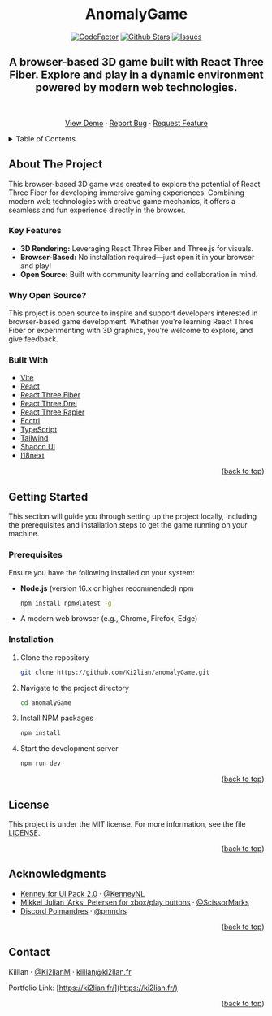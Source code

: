 <!-- VScode: CTRL + SHIFT + V -->
<a id="readme-top"></a>
<div align="center">
	<h1>AnomalyGame</h1>
	<a href="https://www.codefactor.io/repository/github/ki2lian/anomalygame"><img src="https://www.codefactor.io/repository/github/ki2lian/anomalygame/badge" alt="CodeFactor" /></a>
	<a href="https://github.com/Ki2lian/anomalyGame"><img src="https://badgen.net/github/stars/Ki2lian/anomalyGame?color=yellow" alt="Github Stars"/></a>
	<a href="https://github.com/Ki2lian/anomalyGame/issues"><img src="https://badgen.net/github/open-issues/Ki2lian/anomalyGame?color=green" alt="Issues"/></a>
	<h2>A browser-based 3D game built with React Three Fiber. Explore and play in a dynamic environment powered by modern web technologies.</h2>
</div>

<br />

<div align="center">
  <p align="center">
    <a href="https://anomalygame.ki2lian.fr">View Demo</a>
    ·
    <a href="https://github.com/Ki2lian/anomalyGame/issues/new?labels=bug&template=bug-report.md&title=%5BBUG%5D">Report Bug</a>
    ·
    <a href="https://github.com/Ki2lian/anomalyGame/issues/new?labels=enhancement&template=feature_request.md&title=%5BFEAT%5D">Request Feature</a>
  </p>
</div>

<details>
  <summary>Table of Contents</summary>
  <ol>
    <li>
      <a href="#about-the-project">About The Project</a>
      <ul>
        <li><a href="#key-features">Key Features</a></li>
        <li><a href="#why-open-source">Why Open Source?</a></li>
        <li><a href="#built-with">Built With</a></li>
      </ul>
    </li>
    <li>
      <a href="#getting-started">Getting Started</a>
      <ul>
        <li><a href="#prerequisites">Prerequisites</a></li>
        <li><a href="#installation">Installation</a></li>
      </ul>
    </li>
    <li><a href="#license">License</a></li>
    <li><a href="#acknowledgments">Acknowledgments</a></li>
    <li><a href="#contact">Contact</a></li>
  </ol>
</details>

<!-- ABOUT THE PROJECT -->
## About The Project

This browser-based 3D game was created to explore the potential of React Three Fiber for developing immersive gaming experiences. Combining modern web technologies with creative game mechanics, it offers a seamless and fun experience directly in the browser.

### Key Features
- **3D Rendering:** Leveraging React Three Fiber and Three.js for visuals.
- **Browser-Based:** No installation required—just open it in your browser and play!
- **Open Source:** Built with community learning and collaboration in mind.

### Why Open Source?
This project is open source to inspire and support developers interested in browser-based game development. Whether you're learning React Three Fiber or experimenting with 3D graphics, you're welcome to explore, and give feedback.

### Built With
- [Vite](https://vitejs.dev/)
- [React](https://react.dev/)
- [React Three Fiber](https://r3f.docs.pmnd.rs/)
- [React Three Drei](https://drei.docs.pmnd.rs/)
- [React Three Rapier](https://pmndrs.github.io/react-three-rapier/)
- [Ecctrl](https://github.com/pmndrs/ecctrl)
- [TypeScript](https://www.typescriptlang.org/)
- [Tailwind](https://tailwindcss.com/)
- [Shadcn UI](https://ui.shadcn.com/)
- [I18next](https://www.i18next.com/)

<p align="right">(<a href="#readme-top">back to top</a>)</p>

<!-- GETTING STARTED -->
## Getting Started

This section will guide you through setting up the project locally, including the prerequisites and installation steps to get the game running on your machine.

### Prerequisites

Ensure you have the following installed on your system:
- **Node.js** (version 16.x or higher recommended)
npm
  ```sh
  npm install npm@latest -g
  ```
- A modern web browser (e.g., Chrome, Firefox, Edge)

### Installation

1. Clone the repository
   ```sh
   git clone https://github.com/Ki2lian/anomalyGame.git
   ```

2. Navigate to the project directory
   ```sh
   cd anomalyGame
   ```
3. Install NPM packages
   ```sh
   npm install
   ```

4. Start the development server
   ```sh
   npm run dev
   ```

<p align="right">(<a href="#readme-top">back to top</a>)</p>

<!-- LICENSE -->
## License

This project is under the MIT license. For more information, see the file [LICENSE](LICENSE).

<p align="right">(<a href="#readme-top">back to top</a>)</p>

<!-- ACKNOWLEDGEMENTS -->
## Acknowledgments
* [Kenney for UI Pack 2.0](https://kenney.nl/assets/ui-pack) · [@KenneyNL](https://x.com/KenneyNL)
* [Mikkel Julian 'Arks' Petersen for xbox/play buttons](https://arks.itch.io/) · [@ScissorMarks](https://x.com/ScissorMarks)
* [Discord Poimandres](https://discord.com/invite/poimandres) · [@pmndrs](https://x.com/pmndrs)

<p align="right">(<a href="#readme-top">back to top</a>)</p>

<!-- CONTACT -->
## Contact

Killian · [@Ki2lianM](https://x.com/ki2lianm) · [killian@ki2lian.fr](mailto:killian@ki2lian.fr)

Portfolio Link: [https://ki2lian.fr/](https://ki2lian.fr/)

<p align="right">(<a href="#readme-top">back to top</a>)</p>